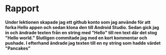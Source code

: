 
# Rapport

**Under lektionen skapade jag ett github konto som jag använde för att forka Hello appen och sedan klona den till Android Studio. 
Sedan gick jag in och ändrade texten från en string med "Hello" till ren text där det stog "Hello world." Slutligen commitade jag 
med en kort kommentar och pushade. I efterhand ändrade jag texten till en ny string som hadde värdet "Pancakes"**

